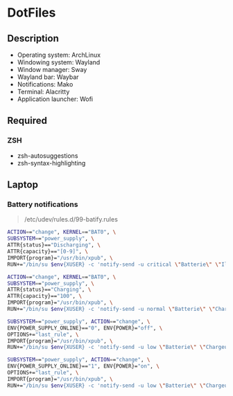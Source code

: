 # DotFiles 

## Description

- Operating system: ArchLinux
- Windowing system: Wayland
- Window manager: Sway
- Wayland bar: Waybar
- Notifications: Mako
- Terminal: Alacritty
- Application launcher: Wofi

## Required

### ZSH

- zsh-autosuggestions 
- zsh-syntax-highlighting

## Laptop

### Battery notifications 

>/etc/udev/rules.d/99-batify.rules

```bash
ACTION=="change", KERNEL=="BAT0", \
SUBSYSTEM=="power_supply", \
ATTR{status}=="Discharging", \
ATTR{capacity}=="[0-9]", \
IMPORT{program}="/usr/bin/xpub", \
RUN+="/bin/su $env{XUSER} -c 'notify-send -u critical \"Batterie\" \"Il reste $attr{capacity}%\"'"

ACTION=="change", KERNEL=="BAT0", \
SUBSYSTEM=="power_supply", \
ATTR{status}=="Charging", \
ATTR{capacity}=="100", \
IMPORT{program}="/usr/bin/xpub", \
RUN+="/bin/su $env{XUSER} -c 'notify-send -u normal \"Batterie\" \"Charge terminé !\"'"

SUBSYSTEM=="power_supply", ACTION=="change", \
ENV{POWER_SUPPLY_ONLINE}=="0", ENV{POWER}="off", \
OPTIONS+="last_rule", \
IMPORT{program}="/usr/bin/xpub", \
RUN+="/bin/su $env{XUSER} -c 'notify-send -u low \"Batterie\" \"Chargeur débranché !\"'"

SUBSYSTEM=="power_supply", ACTION=="change", \
ENV{POWER_SUPPLY_ONLINE}=="1", ENV{POWER}="on", \
OPTIONS+="last_rule", \
IMPORT{program}="/usr/bin/xpub", \
RUN+="/bin/su $env{XUSER} -c 'notify-send -u low \"Batterie\" \"Chargeur branché !\"'"
```
